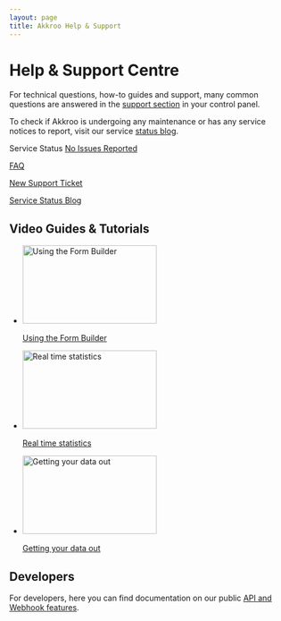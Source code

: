 ```yaml
---
layout: page
title: Akkroo Help & Support
---
```


# Help & Support Centre

For technical questions, how-to guides and support, many common questions are answered in the <a href="/dashboard/support">support section</a> in your control panel.

To check if Akkroo is undergoing any maintenance or has any service notices to report, visit our service [status blog](https://status.akkroo.com/).

<p class="service-status-wrap"><span>Service Status</span> <a class="on service-status-pill new-window" href="http://status.akkroo.com/post/54286164520">No Issues Reported</a></p>


<p><a href="/faq" class="feature-button">FAQ</a></p>
<p><a href="/dashboard/support/ticket" class="feature-button">New Support Ticket</a></p>
<p><a href="http://status.akkroo.com/" class="feature-button new-window">Service Status Blog</a></p>



<h2>Video Guides &amp; Tutorials</h2>

<ul class="video-grid">
<li>
<a href="/support/videos/form-builder">
<img src="https://local.akkroo.com/assets/img/video-play.jpg" width="240" height="140" alt="Using the Form Builder" />
<p>Using the Form Builder</p>
</a>
</li>
<li>
<a href="/support/videos/real-time-statistics">
<img src="https://local.akkroo.com/assets/img/video-play.jpg" width="240" height="140" alt="Real time statistics" />
<p>Real time statistics</p>
</a>
</li>
<li>
<a href="/support/videos/data-export">
<img src="https://local.akkroo.com/assets/img/video-play.jpg" width="240" height="140" alt="Getting your data out" />
<p>Getting your data out</p>
</a>
</li>

</ul>




## Developers


For developers, here you can find documentation on our public [API and Webhook features](/developers).

